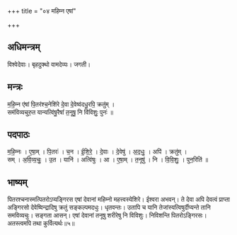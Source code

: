+++
title = "०४ महिम्न एषां"

+++
## अधिमन्त्रम्
विश्वेदेवाः। बृहदुक्थो वामदेव्यः। जगती।

## मन्त्रः
म॒हि॒म्न ए॑षां पि॒तर॑श्च॒नेशि॑रे दे॒वा दे॒वेष्व॑दधु॒रपि॒ क्रतु॑म् ।  
सम॑विव्यचुरु॒त यान्यत्वि॑षु॒रैषां॑ त॒नूषु॒ नि वि॑विशुः॒ पुनः॑ ॥

## पदपाठः
म॒हि॒म्नः । ए॒षा॒म् । पि॒तरः॑ । च॒न । ई॒शि॒रे॒ । दे॒वाः । दे॒वेषु॑ । अ॒द॒धुः॒ । अपि॑ । क्रतु॑म् ।  
सम् । अ॒वि॒व्य॒चुः॒ । उ॒त । यानि॑ । अत्वि॑षुः । आ । ए॒षा॒म् । त॒नूषु॑ । नि । वि॒वि॒शुः॒ । पुन॒रिति॑ ॥

## भाष्यम्
पितरश्चनास्मत्पितरोऽप्यङ्गिरस एषां देवानां महिम्नो महत्त्वस्येशिरे। ईश्वरा अभवन्। ते देवा अपि देवत्वं प्राप्ता अङ्गिरसो देवेष्विन्द्रादिषु क्रतुं सङ्कल्पमदधुः। धृतवन्तः। उतापि च यानि तेजांस्यत्विषुर्दीप्यन्ते तानि समविव्यचुः। सङ्गता आसन्। एषां देवानां तनूषु शरीरेषु नि विविशुः। निविशन्ति पितरोऽङ्गिरसः। अतस्त्वमपि तथा कुर्वित्यर्थः॥५॥